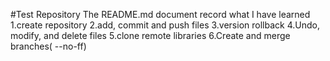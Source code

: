 #Test Repository
The README.md document record what I have learned
1.create repository
2.add, commit and push files
3.version rollback
4.Undo, modify, and delete files
5.clone remote libraries
6.Create and merge branches( --no-ff)

